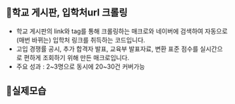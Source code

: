 ## 📌학교 게시판, 입학처url 크롤링
- 학교 게시판의 link와 tag를 통해 크롤링하는 매크로와 네이버에 검색하여 자동으로 (매번 바뀌는) 입학처 링크를 취득하는 코드입니다.
- 고입 경쟁률 공시, 추가 합격자 발표, 교육부 발표자료, 변환 표준 점수를 실시간으로 편하게 조회하기 위해 만든 매크로입니다.
- 주요 성과 : 2~3명으로 동시에 20~30건 커버가능

## 📌실제모습